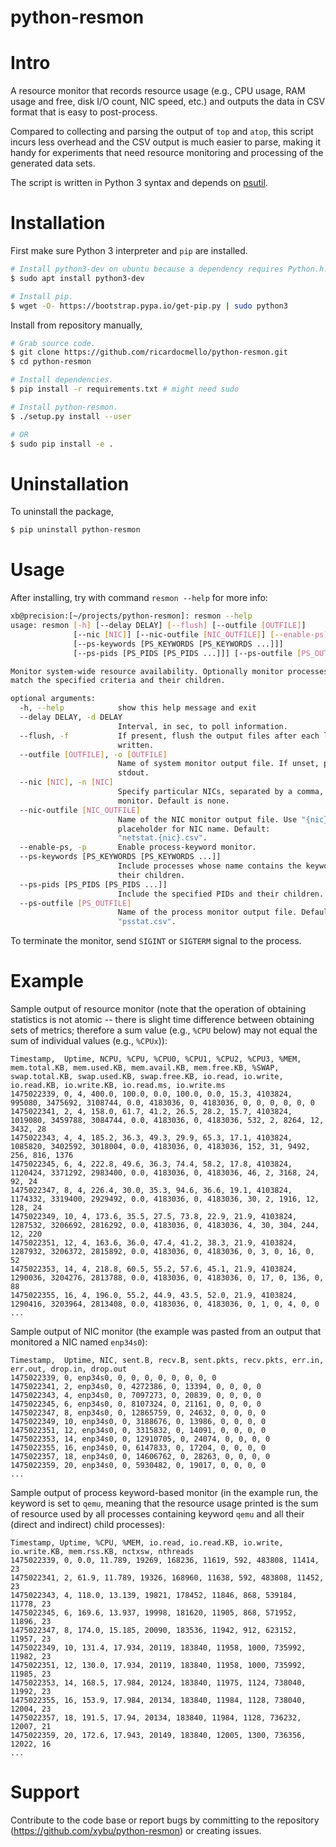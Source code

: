 python-resmon
=============

# Intro

A resource monitor that records resource usage (e.g., CPU usage, RAM usage and free, disk I/O
count, NIC speed, etc.) and outputs the data in CSV format that is easy to post-process.

Compared to collecting and parsing the output of `top` and `atop`, this script incurs less overhead and the
CSV output is much easier to parse, making it handy for experiments that need resource monitoring
and processing of the generated data sets.

The script is written in Python 3 syntax and depends on [psutil](https://github.com/giampaolo/psutil).

# Installation

First make sure Python 3 interpreter and `pip` are installed.

```bash
# Install python3-dev on ubuntu because a dependency requires Python.h.
$ sudo apt install python3-dev

# Install pip.
$ wget -O- https://bootstrap.pypa.io/get-pip.py | sudo python3
```

Install from repository manually,

```bash
# Grab source code.
$ git clone https://github.com/ricardocmello/python-resmon.git
$ cd python-resmon

# Install dependencies.
$ pip install -r requirements.txt # might need sudo

# Install python-resmon.
$ ./setup.py install --user

# OR
$ sudo pip install -e .
```

# Uninstallation

To uninstall the package,

```bash
$ pip uninstall python-resmon
```

# Usage

After installing, try with command `resmon --help` for more info:

```bash
xb@precision:[~/projects/python-resmon]: resmon --help
usage: resmon [-h] [--delay DELAY] [--flush] [--outfile [OUTFILE]]
              [--nic [NIC]] [--nic-outfile [NIC_OUTFILE]] [--enable-ps]
              [--ps-keywords [PS_KEYWORDS [PS_KEYWORDS ...]]]
              [--ps-pids [PS_PIDS [PS_PIDS ...]]] [--ps-outfile [PS_OUTFILE]]

Monitor system-wide resource availability. Optionally monitor processes that
match the specified criteria and their children.

optional arguments:
  -h, --help            show this help message and exit
  --delay DELAY, -d DELAY
                        Interval, in sec, to poll information.
  --flush, -f           If present, flush the output files after each line is
                        written.
  --outfile [OUTFILE], -o [OUTFILE]
                        Name of system monitor output file. If unset, print to
                        stdout.
  --nic [NIC], -n [NIC]
                        Specify particular NICs, separated by a comma, to
                        monitor. Default is none.
  --nic-outfile [NIC_OUTFILE]
                        Name of the NIC monitor output file. Use "{nic}" as
                        placeholder for NIC name. Default:
                        "netstat.{nic}.csv".
  --enable-ps, -p       Enable process-keyword monitor.
  --ps-keywords [PS_KEYWORDS [PS_KEYWORDS ...]]
                        Include processes whose name contains the keyword and
                        their children.
  --ps-pids [PS_PIDS [PS_PIDS ...]]
                        Include the specified PIDs and their children.
  --ps-outfile [PS_OUTFILE]
                        Name of the process monitor output file. Default:
                        "psstat.csv".
```

To terminate the monitor, send `SIGINT` or `SIGTERM` signal to the process.

# Example

Sample output of resource monitor (note that the operation of obtaining statistics is not atomic -- there is slight
time difference between obtaining sets of metrics; therefore a sum value (e.g., `%CPU` below) may not equal the sum
of individual values (e.g., `%CPUx`)):

```
Timestamp,  Uptime, NCPU, %CPU, %CPU0, %CPU1, %CPU2, %CPU3, %MEM, mem.total.KB, mem.used.KB, mem.avail.KB, mem.free.KB, %SWAP, swap.total.KB, swap.used.KB, swap.free.KB, io.read, io.write, io.read.KB, io.write.KB, io.read.ms, io.write.ms
1475022339, 0, 4, 400.0, 100.0, 0.0, 100.0, 0.0, 15.3, 4103824, 995080, 3475692, 3108744, 0.0, 4183036, 0, 4183036, 0, 0, 0, 0, 0, 0
1475022341, 2, 4, 158.0, 61.7, 41.2, 26.5, 28.2, 15.7, 4103824, 1019080, 3459788, 3084744, 0.0, 4183036, 0, 4183036, 532, 2, 8264, 12, 3432, 28
1475022343, 4, 4, 185.2, 36.3, 49.3, 29.9, 65.3, 17.1, 4103824, 1085820, 3402592, 3018004, 0.0, 4183036, 0, 4183036, 152, 31, 9492, 256, 816, 1376
1475022345, 6, 4, 222.8, 49.6, 36.3, 74.4, 58.2, 17.8, 4103824, 1120424, 3371292, 2983400, 0.0, 4183036, 0, 4183036, 46, 2, 3168, 24, 92, 24
1475022347, 8, 4, 226.4, 30.0, 35.3, 94.6, 36.6, 19.1, 4103824, 1174332, 3319400, 2929492, 0.0, 4183036, 0, 4183036, 30, 2, 1916, 12, 128, 24
1475022349, 10, 4, 173.6, 35.5, 27.5, 73.8, 22.9, 21.9, 4103824, 1287532, 3206692, 2816292, 0.0, 4183036, 0, 4183036, 4, 30, 304, 244, 12, 220
1475022351, 12, 4, 163.6, 36.0, 47.4, 41.2, 38.3, 21.9, 4103824, 1287932, 3206372, 2815892, 0.0, 4183036, 0, 4183036, 0, 3, 0, 16, 0, 52
1475022353, 14, 4, 218.8, 60.5, 55.2, 57.6, 45.1, 21.9, 4103824, 1290036, 3204276, 2813788, 0.0, 4183036, 0, 4183036, 0, 17, 0, 136, 0, 88
1475022355, 16, 4, 196.0, 55.2, 44.9, 43.5, 52.0, 21.9, 4103824, 1290416, 3203964, 2813408, 0.0, 4183036, 0, 4183036, 0, 1, 0, 4, 0, 0
...
```

Sample output of NIC monitor (the example was pasted from an output that monitored a NIC named `enp34s0`):

```
Timestamp,  Uptime, NIC, sent.B, recv.B, sent.pkts, recv.pkts, err.in, err.out, drop.in, drop.out
1475022339, 0, enp34s0, 0, 0, 0, 0, 0, 0, 0, 0
1475022341, 2, enp34s0, 0, 4272386, 0, 13394, 0, 0, 0, 0
1475022343, 4, enp34s0, 0, 7097273, 0, 20839, 0, 0, 0, 0
1475022345, 6, enp34s0, 0, 8107324, 0, 21161, 0, 0, 0, 0
1475022347, 8, enp34s0, 0, 12865759, 0, 24632, 0, 0, 0, 0
1475022349, 10, enp34s0, 0, 3188676, 0, 13986, 0, 0, 0, 0
1475022351, 12, enp34s0, 0, 3315832, 0, 14091, 0, 0, 0, 0
1475022353, 14, enp34s0, 0, 12910705, 0, 24074, 0, 0, 0, 0
1475022355, 16, enp34s0, 0, 6147833, 0, 17204, 0, 0, 0, 0
1475022357, 18, enp34s0, 0, 14606762, 0, 28263, 0, 0, 0, 0
1475022359, 20, enp34s0, 0, 5930482, 0, 19017, 0, 0, 0, 0
...
```

Sample output of process keyword-based monitor (in the example run, the keyword is set to `qemu`, meaning that the
resource usage printed is the sum of resource used by all processes containing keyword `qemu` and all their (direct
and indirect) child processes):

```
Timestamp, Uptime, %CPU, %MEM, io.read, io.read.KB, io.write, io.write.KB, mem.rss.KB, nctxsw, nthreads
1475022339, 0, 0.0, 11.789, 19269, 168236, 11619, 592, 483808, 11414, 23
1475022341, 2, 61.9, 11.789, 19326, 168960, 11638, 592, 483808, 11452, 23
1475022343, 4, 118.0, 13.139, 19821, 178452, 11846, 868, 539184, 11778, 23
1475022345, 6, 169.6, 13.937, 19998, 181620, 11905, 868, 571952, 11896, 23
1475022347, 8, 174.0, 15.185, 20090, 183536, 11942, 912, 623152, 11957, 23
1475022349, 10, 131.4, 17.934, 20119, 183840, 11958, 1000, 735992, 11982, 23
1475022351, 12, 130.0, 17.934, 20119, 183840, 11958, 1000, 735992, 11985, 23
1475022353, 14, 168.5, 17.984, 20124, 183840, 11975, 1124, 738040, 11992, 23
1475022355, 16, 153.9, 17.984, 20134, 183840, 11984, 1128, 738040, 12004, 23
1475022357, 18, 191.5, 17.94, 20134, 183840, 11984, 1128, 736232, 12007, 21
1475022359, 20, 172.6, 17.943, 20149, 183840, 12005, 1300, 736356, 12022, 16
...
```

# Support

Contribute to the code base or report bugs by committing to the repository (https://github.com/xybu/python-resmon) or creating issues.
